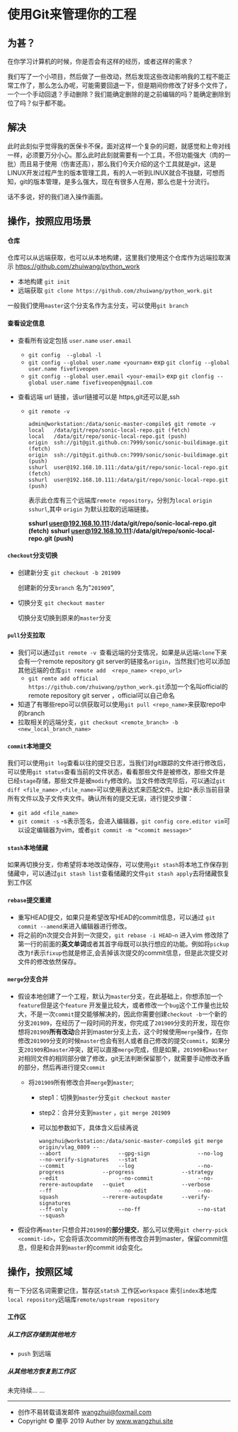 

# 使用Git来管理你的工程



## 为甚？

在你学习计算机的时候，你是否会有这样的经历，或者这样的需求？

我们写了一个小项目，然后做了一些改动，然后发现这些改动影响我的工程不能正常工作了，那么怎么办呢，可能需要回退一下，但是期间你修改了好多个文件了，一个一个手动回退？手动删除？我们能确定删除的是之前编辑的吗？能确定删除到位了吗？似乎都不能。



## 解决

此时此刻似乎觉得我的医保卡不保，面对这样一个复杂的问题，就感觉和上帝对线一样，必须要万分小心。那么此时此刻就需要有一个工具，不但功能强大（肉的一批）而且易于使用（伤害还高），那么我们今天介绍的这个工具就是git，这是LINUX开发过程产生的版本管理工具，有的人一听到LINUX就合不拢腿，可想而知，git的版本管理，是多么强大，现在有很多人在用，那么也是十分流行。

话不多说，好的我们进入操作画面。



## 操作，按照应用场景

#### 仓库

仓库可以从远端获取，也可以从本地构建，这里我们使用这个仓库作为远端拉取演示 https://github.com/zhuiwang/python_work

- 本地构建 `git init`
- 远端获取 `git clone https://github.com/zhuiwang/python_work.git`

一般我们使用`master`这个分支名作为主分支，可以使用`git branch`

#### 查看设定信息

- 查看所有设定包括 `user.name` `user.email`

  - `git config  --global -l`
  - `git config --global user.name <yournam>`   exp `git clonfig --global user.name fivefiveopen`
  - `git config --global user.email <your-email>` exp `git clonfig --global user.name fivefiveopen@gmail.com`

- 查看远端 url 链接，该url链接可以是 https,git还可以是,ssh

  - `git remote -v`

    ```
    admin@workstation:/data/sonic-master-compile$ git remote -v
    local	/data/git/repo/sonic-local-repo.git (fetch)
    local	/data/git/repo/sonic-local-repo.git (push)
    origin	ssh://git@git.github.cn:7999/sonic/sonic-buildimage.git (fetch)
    origin	ssh://git@git.github.cn:7999/sonic/sonic-buildimage.git (push)
    sshurl  user@192.168.10.111:/data/git/repo/sonic-local-repo.git (fetch)
    sshurl  user@192.168.10.111:/data/git/repo/sonic-local-repo.git (push)
    ```

    表示此仓库有三个远端库`remote repository`，分别为`local` `origin` `sshurl`,其中 `origin` 为默认拉取的远端链接。
    
    **sshurl  user@192.168.10.111:/data/git/repo/sonic-local-repo.git (fetch)**
    **sshurl  user@192.168.10.111:/data/git/repo/sonic-local-repo.git (push)**
    
    

#### `checkout`分支切换

- 创建新分支 `git checkout -b 201909` 

  创建新的分支`branch` 名为"`201909`",

- 切换分支 `git checkout master`

  切换分支切换到原来的`master`分支

#### `pull`分支拉取

- 我们可以通过`git remote -v `查看远端的分支情况，如果是从远端`clone`下来会有一个remote repository git server的链接名`origin`，当然我们也可以添加其他远端的仓库`git remote add  <repo_name> <repo_url>`  
  - `git remte add official https://github.com/zhuiwang/python_work.git`添加一个名叫official的remote repository git server ，official可以自己命名
- 知道了有哪些repo可以供获取可以使用`git pull <repo_name>`来获取repo中的branch
- 拉取相关的远端分支，`git checkout <remote_branch> -b <new_local_branch_name>`

#### `commit`本地提交

我们可以使用`git log`查看以往的提交日志，当我们对git跟踪的文件进行修改后，可以使用`git status`查看当前的文件状态，看看那些文件是被修改，那些文件是已经`stage`存储，那些文件是被`modify`修改的。当文件修改完毕后，可以通过`git diff <file_name>` ,`<file_name>`可以使用表达式来匹配文件。比如`*`表示当前目录所有文件以及子文件夹文件。确认所有的提交无误，进行提交步骤：

- `git add <file_name>`
- `git commit -s` -s表示签名，会进入编辑器，`git config core.editor vim`可以设定编辑器为vim，或者`git commit -m "<commit message>"`

#### `stash`本地储藏

如果再切换分支，你希望将本地改动保存，可以使用`git stash`将本地工作保存到储藏中，可以通过`git stash list`查看储藏的文件`git stash apply`去将储藏恢复到工作区

#### `rebase`提交重建

- 重写HEAD提交，如果只是希望改写HEAD的commit信息，可以通过 `git commit --amend`来进入编辑器进行修改。
- 将之前的n次提交合并到一次提交，`git rebase -i HEAD~n` 进入vim 修改除了第一行的前面的**英文单词**或者其首字母既可以执行想应的功能。例如将`pickup`改为`f`表示`fixup`也就是修正,会丢掉该次提交的commit信息，但是此次提交对文件的修改依然保存。

#### `merge`分支合并

- 假设本地创建了一个工程，默认为`master`分支，在此基础上，你想添加一个`feature`但是这个`feature` 开发量比较大，或者修改一个`bug`这个工作量也比较大，不是一次`commit`提交能够解决的，因此你需要创建`checkout -b`一个新的分支`201909`，在经历了一段时间的开发，你完成了`201909`分支的开发，现在你想将`201909`**所有改动**合并到master分支上去，这个时候使用`merge`操作，在你修改`201909`分支的时候`master`也会有别人或者自己修改的提交`commit`，如果分支`201909`和`master`冲突，就可以直接`merge`完成，但是如果，`201909`和`master`对相同文件的相同部分做了修改，git无法判断保留那个，就需要手动修改矛盾的部分，然后再进行提交`commit`

  - 将`201909`所有修改合并`merge`到`master`;

    - step1：切换到`master`分支`git checkout master`

    - step2：合并分支到`master` ，`git merge 201909`

    - 可以加参数如下，具体含义后续再说

      ```
      wangzhui@workstation:/data/sonic-master-compile$ git merge origin/vlag_0809 --
      --abort                  --gpg-sign               --no-log                 --no-verify-signatures   --stat 
      --commit                 --log                    --no-progress            --progress               --strategy 
      --edit                   --no-commit              --no-rerere-autoupdate   --quiet                  --verbose 
      --ff                     --no-edit                --no-squash              --rerere-autoupdate      --verify-signatures 
      --ff-only                --no-ff                  --no-stat                --squash  
      ```

- 假设你再`master`只想合并`201909`的**部分提交**，那么可以使用`git cherry-pick <commit-id>`，它会将该次commit的所有修改合并到master，保留commit信息，但是和合并到`master`的commit id会变化。

  

## 操作，按照区域

有一下分区名词需要记住，暂存区`statsh` 工作区`workspace` 索引`index`本地库`local repository`远端库`remote/upstream repository`

#### 工作区

##### 从工作区存储到其他地方

- `push` 到远端

##### 从其他地方恢复到工作区

未完待续... ...



------
- 创作不易转载请发邮件 wangzhui@foxmail.com 
- Copyright © 蘭亭 2019 Auther by www.wangzhui.site